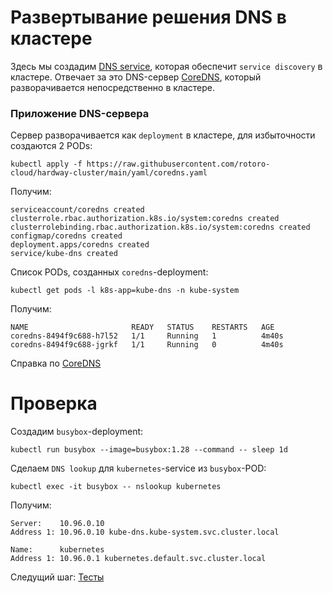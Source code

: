 # Развертывание решения DNS в кластере

Здесь мы создадим [DNS service](https://kubernetes.io/docs/concepts/services-networking/dns-pod-service/), которая обеспечит `service discovery` в кластере. Отвечает за это DNS-сервер [CoreDNS](https://coredns.io/), который разворачивается непосредственно в кластере.

### Приложение DNS-сервера

Сервер разворачивается как `deployment` в кластере, для избыточности создаются 2 PODs:

```
kubectl apply -f https://raw.githubusercontent.com/rotoro-cloud/hardway-cluster/main/yaml/coredns.yaml
```

Получим:

```
serviceaccount/coredns created
clusterrole.rbac.authorization.k8s.io/system:coredns created
clusterrolebinding.rbac.authorization.k8s.io/system:coredns created
configmap/coredns created
deployment.apps/coredns created
service/kube-dns created
```

Список PODs, созданных `coredns`-deployment:

```
kubectl get pods -l k8s-app=kube-dns -n kube-system
```

Получим:

```
NAME                       READY   STATUS    RESTARTS   AGE
coredns-8494f9c688-h7l52   1/1     Running   1          4m40s
coredns-8494f9c688-jgrkf   1/1     Running   0          4m40s
```

Справка по [CoreDNS](https://kubernetes.io/docs/tasks/administer-cluster/coredns/#installing-coredns)

# Проверка

Создадим `busybox`-deployment:

```
kubectl run busybox --image=busybox:1.28 --command -- sleep 1d
```

Сделаем `DNS lookup` для `kubernetes`-service из `busybox`-POD:

```
kubectl exec -it busybox -- nslookup kubernetes
```

Получим:

```
Server:    10.96.0.10
Address 1: 10.96.0.10 kube-dns.kube-system.svc.cluster.local

Name:      kubernetes
Address 1: 10.96.0.1 kubernetes.default.svc.cluster.local
```
Следущий шаг: [Тесты](steps/12-Tests.md)
